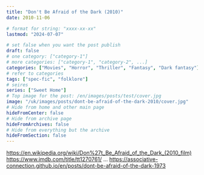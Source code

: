 ```yaml
---
title: "Don't Be Afraid of the Dark (2010)"
date: 2010-11-06

# format for string: "xxxx-xx-xx"
lastmod: "2024-07-07"

# set false when you want the post publish
draft: false
# one category: ["category-1"]
# more categories: ["category-1", "category-2", ...]
categories: ["Movies", "Horror", "Thriller", "Fantasy", "Dark fantasy"]
# refer to categories
tags: ["spec-fic", "folklore"]
# seires
series: ["Sweet Home"]
# Top image for the post: /en/images/posts/test/cover.jpg
image: "/uk/images/posts/dont-be-afraid-of-the-dark-2010/cover.jpg"
# Hide from home and other main page
hideFromCenter: false
# Hide from archive page
hideFromArchives: false
# Hide from everything but the archive
hideFromSection: false
---
```

https://en.wikipedia.org/wiki/Don%27t_Be_Afraid_of_the_Dark_(2010_film)
https://www.imdb.com/title/tt1270761/
...
https://associative-connection.github.io/en/posts/dont-be-afraid-of-the-dark-1973
<!--more-->